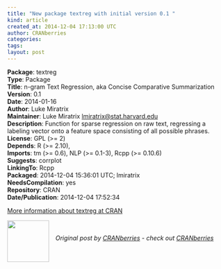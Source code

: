 ```yaml
---
title: "New package textreg with initial version 0.1 "
kind: article
created_at: 2014-12-04 17:13:00 UTC
author: CRANberries
categories: 
tags: 
layout: post
---
```

<strong>Package</strong>: textreg<br>
<strong>Type</strong>: Package<br>
<strong>Title</strong>: n-gram Text Regression, aka Concise Comparative Summarization<br>
<strong>Version</strong>: 0.1<br>
<strong>Date</strong>: 2014-01-16<br>
<strong>Author</strong>: Luke Miratrix<br>
<strong>Maintainer</strong>: Luke Miratrix <lmiratrix@stat.harvard.edu><br>
<strong>Description</strong>: Function for sparse regression on raw text, regressing a labeling
vector onto a feature space consisting of all possible phrases.<br>
<strong>License</strong>: GPL (>= 2)<br>
<strong>Depends</strong>: R (>= 2.10),<br>
<strong>Imports</strong>: tm (>= 0.6), NLP (>= 0.1-3), Rcpp (>= 0.10.6)<br>
<strong>Suggests</strong>: corrplot<br>
<strong>LinkingTo</strong>: Rcpp<br>
<strong>Packaged</strong>: 2014-12-04 15:36:01 UTC; lmiratrix<br>
<strong>NeedsCompilation</strong>: yes<br>
<strong>Repository</strong>: CRAN<br>
<strong>Date/Publication</strong>: 2014-12-04 17:52:34<br>

<p>
<a href="http://cran.r-project.org/web/packages/textreg/index.html">More information about textreg at CRAN</a><div class="author">
  <img src="" style="width: 96px; height: 96;">
  <span style="position: absolute; padding: 32px 15px;">
    <i>Original post by <a href="http://twitter.com/">CRANberries</a> - check out <a href="http://dirk.eddelbuettel.com/cranberries">CRANberries   </a></i>
  </span>
</div>
